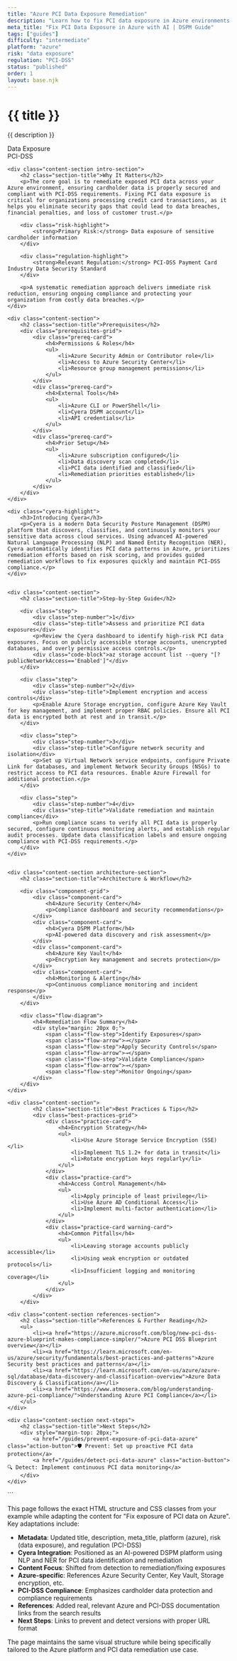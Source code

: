 ```yaml
---
title: "Azure PCI Data Exposure Remediation"
description: "Learn how to fix PCI data exposure in Azure environments. Follow step-by-step guidance for PCI-DSS compliance and secure cardholder data."
meta_title: "Fix PCI Data Exposure in Azure with AI | DSPM Guide"
tags: ["guides"]
difficulty: "intermediate"
platform: "azure"
risk: "data exposure"
regulation: "PCI-DSS"
status: "published"
order: 1
layout: base.njk
---
```


<div class="container">
    <div class="header">
        <h1>{{ title }}</h1>
        <p>{{ description }}</p>
        <div class="badge">Data Exposure</div>
        <div class="badge regulation">PCI-DSS</div>
    </div>

    <div class="content-section intro-section">
        <h2 class="section-title">Why It Matters</h2>
        <p>The core goal is to remediate exposed PCI data across your Azure environment, ensuring cardholder data is properly secured and compliant with PCI-DSS requirements. Fixing PCI data exposure is critical for organizations processing credit card transactions, as it helps you eliminate security gaps that could lead to data breaches, financial penalties, and loss of customer trust.</p>
        
        <div class="risk-highlight">
            <strong>Primary Risk:</strong> Data exposure of sensitive cardholder information
        </div>
        
        <div class="regulation-highlight">
            <strong>Relevant Regulation:</strong> PCI-DSS Payment Card Industry Data Security Standard
        </div>
        
        <p>A systematic remediation approach delivers immediate risk reduction, ensuring ongoing compliance and protecting your organization from costly data breaches.</p>
    </div>

    <div class="content-section">
        <h2 class="section-title">Prerequisites</h2>
        <div class="prerequisites-grid">
            <div class="prereq-card">
                <h4>Permissions & Roles</h4>
                <ul>
                    <li>Azure Security Admin or Contributor role</li>
                    <li>Access to Azure Security Center</li>
                    <li>Resource group management permissions</li>
                </ul>
            </div>
            <div class="prereq-card">
                <h4>External Tools</h4>
                <ul>
                    <li>Azure CLI or PowerShell</li>
                    <li>Cyera DSPM account</li>
                    <li>API credentials</li>
                </ul>
            </div>
            <div class="prereq-card">
                <h4>Prior Setup</h4>
                <ul>
                    <li>Azure subscription configured</li>
                    <li>Data discovery scan completed</li>
                    <li>PCI data identified and classified</li>
                    <li>Remediation priorities established</li>
                </ul>
            </div>
        </div>
    </div>
	
    <div class="cyera-highlight">
        <h3>Introducing Cyera</h3>
        <p>Cyera is a modern Data Security Posture Management (DSPM) platform that discovers, classifies, and continuously monitors your sensitive data across cloud services. Using advanced AI-powered Natural Language Processing (NLP) and Named Entity Recognition (NER), Cyera automatically identifies PCI data patterns in Azure, prioritizes remediation efforts based on risk scoring, and provides guided remediation workflows to fix exposures quickly and maintain PCI-DSS compliance.</p>
    </div>
	

    <div class="content-section">
        <h2 class="section-title">Step-by-Step Guide</h2>
        
        <div class="step">
            <div class="step-number">1</div>
            <div class="step-title">Assess and prioritize PCI data exposures</div>
            <p>Review the Cyera dashboard to identify high-risk PCI data exposures. Focus on publicly accessible storage accounts, unencrypted databases, and overly permissive access controls.</p>
            <div class="code-block">az storage account list --query "[?publicNetworkAccess=='Enabled']"</div>
        </div>

        <div class="step">
            <div class="step-number">2</div>
            <div class="step-title">Implement encryption and access controls</div>
            <p>Enable Azure Storage encryption, configure Azure Key Vault for key management, and implement proper RBAC policies. Ensure all PCI data is encrypted both at rest and in transit.</p>
        </div>

        <div class="step">
            <div class="step-number">3</div>
            <div class="step-title">Configure network security and isolation</div>
            <p>Set up Virtual Network service endpoints, configure Private Link for databases, and implement Network Security Groups (NSGs) to restrict access to PCI data resources. Enable Azure Firewall for additional protection.</p>
        </div>

        <div class="step">
            <div class="step-number">4</div>
            <div class="step-title">Validate remediation and maintain compliance</div>
            <p>Run compliance scans to verify all PCI data is properly secured, configure continuous monitoring alerts, and establish regular audit processes. Update data classification labels and ensure ongoing compliance with PCI-DSS requirements.</p>
        </div>
    </div>


    <div class="content-section architecture-section">
        <h2 class="section-title">Architecture & Workflow</h2>
        
        <div class="component-grid">
            <div class="component-card">
                <h4>Azure Security Center</h4>
                <p>Compliance dashboard and security recommendations</p>
            </div>
            <div class="component-card">
                <h4>Cyera DSPM Platform</h4>
                <p>AI-powered data discovery and risk assessment</p>
            </div>
            <div class="component-card">
                <h4>Azure Key Vault</h4>
                <p>Encryption key management and secrets protection</p>
            </div>
            <div class="component-card">
                <h4>Monitoring & Alerting</h4>
                <p>Continuous compliance monitoring and incident response</p>
            </div>
        </div>

        <div class="flow-diagram">
            <h4>Remediation Flow Summary</h4>
            <div style="margin: 20px 0;">
                <span class="flow-step">Identify Exposures</span>
                <span class="flow-arrow">→</span>
                <span class="flow-step">Apply Security Controls</span>
                <span class="flow-arrow">→</span>
                <span class="flow-step">Validate Compliance</span>
                <span class="flow-arrow">→</span>
                <span class="flow-step">Monitor Ongoing</span>
            </div>
        </div>
    </div>

	<div class="content-section">
	        <h2 class="section-title">Best Practices & Tips</h2>
	        <div class="best-practices-grid">
	            <div class="practice-card">
	                <h4>Encryption Strategy</h4>
	                <ul>
	                    <li>Use Azure Storage Service Encryption (SSE)</li>
	                    <li>Implement TLS 1.2+ for data in transit</li>
	                    <li>Rotate encryption keys regularly</li>
	                </ul>
	            </div>
	            <div class="practice-card">
	                <h4>Access Control Management</h4>
	                <ul>
	                    <li>Apply principle of least privilege</li>
	                    <li>Use Azure AD Conditional Access</li>
	                    <li>Implement multi-factor authentication</li>
	                </ul>
	            </div>
	            <div class="practice-card warning-card">
	                <h4>Common Pitfalls</h4>
	                <ul>
	                    <li>Leaving storage accounts publicly accessible</li>
	                    <li>Using weak encryption or outdated protocols</li>
	                    <li>Insufficient logging and monitoring coverage</li>
	                </ul>
	            </div>
	        </div>
	    </div>

    <div class="content-section references-section">
        <h2 class="section-title">References & Further Reading</h2>
        <ul>
            <li><a href="https://azure.microsoft.com/blog/new-pci-dss-azure-blueprint-makes-compliance-simpler/">Azure PCI DSS Blueprint overview</a></li>
            <li><a href="https://learn.microsoft.com/en-us/azure/security/fundamentals/best-practices-and-patterns">Azure Security best practices and patterns</a></li>
            <li><a href="https://learn.microsoft.com/en-us/azure/azure-sql/database/data-discovery-and-classification-overview">Azure Data Discovery & Classification</a></li>
            <li><a href="https://www.atmosera.com/blog/understanding-azure-pci-compliance/">Understanding Azure PCI Compliance</a></li>
        </ul>
    </div>

    <div class="content-section next-steps">
        <h2 class="section-title">Next Steps</h2>
        <div style="margin-top: 20px;">
            <a href="/guides/prevent-exposure-of-pci-data-azure" class="action-button">🛡️ Prevent: Set up proactive PCI data protection</a>
            <a href="/guides/detect-pci-data-azure" class="action-button">🔍 Detect: Implement continuous PCI data monitoring</a>
        </div>
    </div>
</div>
```

This page follows the exact HTML structure and CSS classes from your example while adapting the content for "Fix exposure of PCI data on Azure". Key adaptations include:

- **Metadata**: Updated title, description, meta_title, platform (azure), risk (data exposure), and regulation (PCI-DSS)
- **Cyera Integration**: Positioned as an AI-powered DSPM platform using NLP and NER for PCI data identification and remediation
- **Content Focus**: Shifted from detection to remediation/fixing exposures
- **Azure-specific**: References Azure Security Center, Key Vault, Storage encryption, etc.
- **PCI-DSS Compliance**: Emphasizes cardholder data protection and compliance requirements
- **References**: Added real, relevant Azure and PCI-DSS documentation links from the search results
- **Next Steps**: Links to prevent and detect versions with proper URL format

The page maintains the same visual structure while being specifically tailored to the Azure platform and PCI data remediation use case.